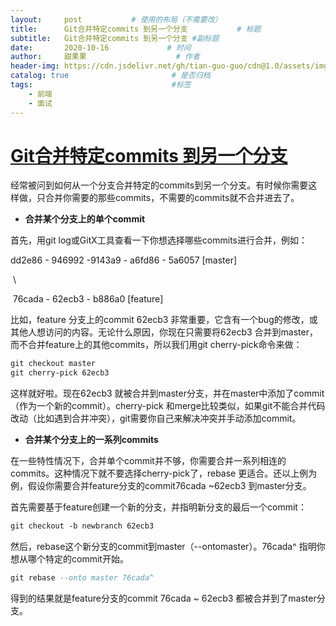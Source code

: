 ```yaml
---
layout:     post           # 使用的布局（不需要改）
title:      Git合并特定commits 到另一个分支           # 标题 
subtitle:   Git合并特定commits 到另一个分支 #副标题
date:       2020-10-16             # 时间
author:     甜果果                    # 作者
header-img: https://cdn.jsdelivr.net/gh/tian-guo-guo/cdn@1.0/assets/img/home-bg-art.jpg    #背景图片
catalog: true                       # 是否归档
tags:                               #标签
    - 前端
    - 面试
---
```


# [Git合并特定commits 到另一个分支](https://blog.csdn.net/ybdesire/article/details/42145597)

经常被问到如何从一个分支合并特定的commits到另一个分支。有时候你需要这样做，只合并你需要的那些commits，不需要的commits就不合并进去了。





-   **合并某个分支上的单个commit**

首先，用git log或GitX工具查看一下你想选择哪些commits进行合并，例如：

dd2e86 - 946992 -9143a9 - a6fd86 - 5a6057 [master]

​      \

​      76cada - 62ecb3 - b886a0 [feature]

比如，feature 分支上的commit 62ecb3 非常重要，它含有一个bug的修改，或其他人想访问的内容。无论什么原因，你现在只需要将62ecb3 合并到master，而不合并feature上的其他commits，所以我们用git cherry-pick命令来做：



```apache
git checkout master
git cherry-pick 62ecb3
```

这样就好啦。现在62ecb3 就被合并到master分支，并在master中添加了commit（作为一个新的commit）。cherry-pick 和merge比较类似，如果git不能合并代码改动（比如遇到合并冲突），git需要你自己来解决冲突并手动添加commit。



-   **合并某个分支上的一系列commits**



在一些特性情况下，合并单个commit并不够，你需要合并一系列相连的commits。这种情况下就不要选择cherry-pick了，rebase 更适合。还以上例为例，假设你需要合并feature分支的commit76cada ~62ecb3 到master分支。

首先需要基于feature创建一个新的分支，并指明新分支的最后一个commit：



```apache
git checkout -b newbranch 62ecb3
```

然后，rebase这个新分支的commit到master（--ontomaster）。76cada^ 指明你想从哪个特定的commit开始。



```sql
git rebase --onto master 76cada^
```

得到的结果就是feature分支的commit 76cada  ~ 62ecb3 都被合并到了master分支。